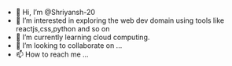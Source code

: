 - 👋 Hi, I’m @Shriyansh-20
- 👀 I’m interested in exploring the web dev domain using tools like reactjs,css,python and so on
- 🌱 I’m currently learning cloud computing.
- 💞️ I’m looking to collaborate on ...
- 📫 How to reach me ...

<!---
Shriyansh-20/Shriyansh-20 is a ✨ special ✨ repository because its `README.md` (this file) appears on your GitHub profile.
You can click the Preview link to take a look at your changes.
--->
